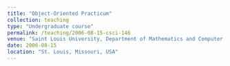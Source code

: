 ```yaml
---
title: "Object-Oriented Practicum"
collection: teaching
type: "Undergraduate course"
permalink: /teaching/2006-08-15-csci-146
venue: "Saint Louis University, Department of Mathematics and Computer Science"
date: 2006-08-15
location: "St. Louis, Missouri, USA"
---
```


